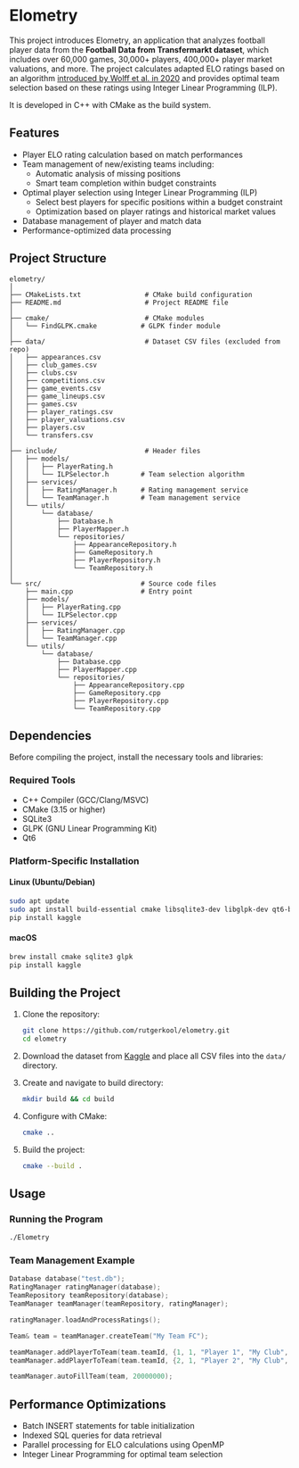 # Elometry

This project introduces Elometry, an application that analyzes football player data from the **Football Data from Transfermarkt dataset**, which includes over 60,000 games, 30,000+ players, 400,000+ player market valuations, and more. The project calculates adapted ELO ratings based on an algorithm [introduced by Wolff et al. in 2020](https://www.researchgate.net/publication/346383793_A_football_player_rating_system) and provides optimal team selection based on these ratings using Integer Linear Programming (ILP).

It is developed in C++ with CMake as the build system. 

## **Features**
- Player ELO rating calculation based on match performances
- Team management of new/existing teams including:
   - Automatic analysis of missing positions
   - Smart team completion within budget constraints
- Optimal player selection using Integer Linear Programming (ILP)
  - Select best players for specific positions within a budget constraint
  - Optimization based on player ratings and historical market values
- Database management of player and match data
- Performance-optimized data processing

## **Project Structure**

```
elometry/
│
├── CMakeLists.txt                # CMake build configuration
├── README.md                     # Project README file
│
├── cmake/                        # CMake modules
│   └── FindGLPK.cmake           # GLPK finder module
│
├── data/                         # Dataset CSV files (excluded from repo)
│   ├── appearances.csv
│   ├── club_games.csv
│   ├── clubs.csv
│   ├── competitions.csv
│   ├── game_events.csv
│   ├── game_lineups.csv
│   ├── games.csv
│   ├── player_ratings.csv
│   ├── player_valuations.csv
│   ├── players.csv
│   └── transfers.csv
│
├── include/                      # Header files
│   ├── models/
│   │   ├── PlayerRating.h
│   │   └── ILPSelector.h        # Team selection algorithm
│   ├── services/
│   │   ├── RatingManager.h      # Rating management service
│   │   └── TeamManager.h        # Team management service
│   └── utils/
│       └── database/
│           ├── Database.h
│           ├── PlayerMapper.h
│           └── repositories/
│               ├── AppearanceRepository.h
│               ├── GameRepository.h
│               ├── PlayerRepository.h
│               └── TeamRepository.h
│
└── src/                         # Source code files
    ├── main.cpp                 # Entry point
    ├── models/
    │   ├── PlayerRating.cpp
    │   └── ILPSelector.cpp
    ├── services/
    │   ├── RatingManager.cpp
    │   └── TeamManager.cpp
    └── utils/
        └── database/
            ├── Database.cpp
            ├── PlayerMapper.cpp
            └── repositories/
                ├── AppearanceRepository.cpp
                ├── GameRepository.cpp
                ├── PlayerRepository.cpp
                └── TeamRepository.cpp
```

## **Dependencies**

Before compiling the project, install the necessary tools and libraries:

### **Required Tools**
- C++ Compiler (GCC/Clang/MSVC)
- CMake (3.15 or higher)
- SQLite3
- GLPK (GNU Linear Programming Kit)
- Qt6

### **Platform-Specific Installation**

#### **Linux (Ubuntu/Debian)**
```bash
sudo apt update
sudo apt install build-essential cmake libsqlite3-dev libglpk-dev qt6-base-dev unzip
pip install kaggle
```

#### **macOS**
```bash
brew install cmake sqlite3 glpk
pip install kaggle
```

## **Building the Project**

1. Clone the repository:
   ```bash
   git clone https://github.com/rutgerkool/elometry.git
   cd elometry
   ```

2. Download the dataset from [Kaggle](https://www.kaggle.com/datasets/davidcariboo/player-scores) and place all CSV files into the `data/` directory.

3. Create and navigate to build directory:
   ```bash
   mkdir build && cd build
   ```

4. Configure with CMake:
   ```bash
   cmake ..
   ```

5. Build the project:
   ```bash
   cmake --build .
   ```

## **Usage**

### **Running the Program**
```bash
./Elometry
```

### **Team Management Example**
```cpp
Database database("test.db");
RatingManager ratingManager(database);
TeamRepository teamRepository(database);
TeamManager teamManager(teamRepository, ratingManager);

ratingManager.loadAndProcessRatings();

Team& team = teamManager.createTeam("My Team FC");

teamManager.addPlayerToTeam(team.teamId, {1, 1, "Player 1", "My Club", "Centre-Back", "Defender", "2026-06-30", 7000000, 10000000});
teamManager.addPlayerToTeam(team.teamId, {2, 1, "Player 2", "My Club", "Centre-Forward", "Attack", "2027-01-30", 4000000, 8000000});

teamManager.autoFillTeam(team, 20000000);  
```

## **Performance Optimizations**
- Batch INSERT statements for table initialization
- Indexed SQL queries for data retrieval
- Parallel processing for ELO calculations using OpenMP
- Integer Linear Programming for optimal team selection
